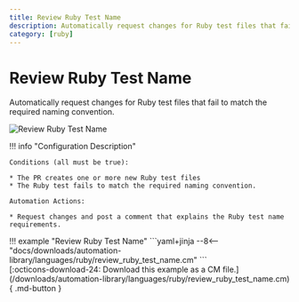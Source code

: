 ```yaml
---
title: Review Ruby Test Name
description: Automatically request changes for Ruby test files that fail to match the required naming convention.
category: [ruby]
---
```

# Review Ruby Test Name

<!-- --8<-- [start:example]-->

Automatically request changes for Ruby test files that fail to match the required naming convention.

![Review Ruby Test Name](/automations/languages/ruby/review-ruby-test-name/review-ruby-test-name.png)

!!! info "Configuration Description"

    Conditions (all must be true):

    * The PR creates one or more new Ruby test files
    * The Ruby test fails to match the required naming convention.

    Automation Actions:

    * Request changes and post a comment that explains the Ruby test name requirements.

<div class="automationExample" markdown="1">
!!! example "Review Ruby Test Name"
    ```yaml+jinja
    --8<-- "docs/downloads/automation-library/languages/ruby/review_ruby_test_name.cm"
    ```
    <div class="result" markdown>
      <span>
      [:octicons-download-24: Download this example as a CM file.](/downloads/automation-library/languages/ruby/review_ruby_test_name.cm){ .md-button }
      </span>
    </div>
<!-- --8<-- [end:example]-->
